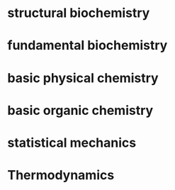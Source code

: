 # structural biochemistry

# fundamental biochemistry

# basic physical chemistry

# basic organic chemistry

# statistical mechanics


# Thermodynamics